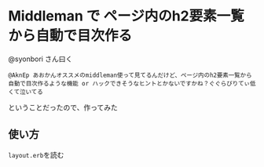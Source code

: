 # Middleman で ページ内のh2要素一覧から自動で目次作る

@syonbori さん曰く

```
@AknEp あおかんオススメのmiddleman使って見てるんだけど、ページ内のh2要素一覧から自動で目次作るような機能 or ハックできそうなヒントとかないですかね？ぐぐらびりてぃ低くて泣いてる
```

ということだったので、作ってみた

## 使い方

`layout.erb`を読む